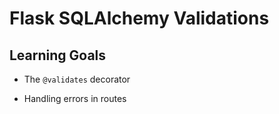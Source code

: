 # Flask SQLAlchemy Validations

## Learning Goals

- The `@validates` decorator

- Handling errors in routes